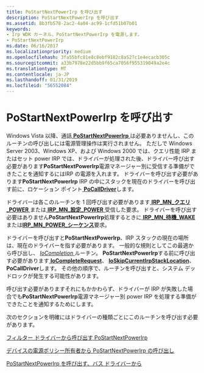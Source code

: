 ```yaml
---
title: PoStartNextPowerIrp を呼び出す
description: PoStartNextPowerIrp を呼び出す
ms.assetid: 8b3fb578-2ac2-4a04-ac99-1cfd51b07b01
keywords:
- Irp WDK カーネル、PoStartNextPowerIrp を電源します。
- PoStartNextPowerIrp
ms.date: 06/16/2017
ms.localizationpriority: medium
ms.openlocfilehash: 3fa55bfc81e8c8ebf9182c8a527c1e4ecacb305c
ms.sourcegitcommit: a33b7978e22d5bb9f65ca7056f955319049a2e4c
ms.translationtype: MT
ms.contentlocale: ja-JP
ms.lasthandoff: 01/31/2019
ms.locfileid: "56552084"
---
```

# <a name="calling-postartnextpowerirp"></a>PoStartNextPowerIrp を呼び出す





Windows Vista 以降、通話[ **PoStartNextPowerIrp** ](https://msdn.microsoft.com/library/windows/hardware/ff559776)は必要ありませんし、このルーチンの呼び出しには電源管理操作は実行されません。 ただしで Windows Server 2003、Windows XP、および Windows 2000 では、クエリ性能 IRP またはセット power IRP では、ドライバーが処理された後、ドライバー呼び出す必要があります**PoStartNextPowerIrp**電源マネージャー別に受信する準備ができたことを通知するにはIRP の電源を入れます。 ドライバーを呼び出す必要があります**PoStartNextPowerIrp** IRP の中にスタックを現在のドライバーを呼び出す前に、ロケーション ポイント[ **PoCallDriver**](https://msdn.microsoft.com/library/windows/hardware/ff559654)します。

ドライバーは各このルーチンを 1 回呼び出す必要があります[ **IRP\_MN\_クエリ\_POWER** ](https://msdn.microsoft.com/library/windows/hardware/ff551699)または[ **IRP\_MN\_設定\_POWER** ](https://msdn.microsoft.com/library/windows/hardware/ff551744)受信した要求。 ドライバーを呼び出す必要はありません**PoStartNextPowerIrp**処理するときに[ **IRP\_MN\_待機\_WAKE** ](https://msdn.microsoft.com/library/windows/hardware/ff551766)または[**IRP\_MN\_POWER\_シーケンス**](https://msdn.microsoft.com/library/windows/hardware/ff551644)要求。

ドライバーを呼び出すと**PoStartNextPowerIrp**、IRP スタックの現在の場所は、現在のドライバーを指す必要があります。 一般的な規則としてこの最適から呼び出し、 [ *IoCompletion* ](https://msdn.microsoft.com/library/windows/hardware/ff548354)ルーチン。 **PoStartNextPowerIrp**する前に呼び出す必要があります[ **IoCompleteRequest**](https://msdn.microsoft.com/library/windows/hardware/ff548343)、 [ **IoSkipCurrentIrpStackLocation**](https://msdn.microsoft.com/library/windows/hardware/ff550355)、**PoCallDriver**します。 その他の順序で、ルーチンを呼び出すと、システム デッドロックが発生する可能性があります。

呼び出す必要がありますそれにもかかわらず、ドライバーが IRP が失敗した場合でも**PoStartNextPowerIrp**電源マネージャー別 power IRP を処理する準備ができたことを通知するためにします。

次のセクションを明確にはドライバーの種類ごとにこのルーチンを呼び出す必要があります。

[フィルター ドライバーから呼び出す PoStartNextPowerIrp](calling-postartnextpowerirp-from-a-filter-driver.md)

[デバイスの電源ポリシー所有者から PoStartNextPowerIrp の呼び出し](calling-postartnextpowerirp-from-a-device-power-policy-owner.md)

[PoStartNextPowerIrp を呼び出す、バス ドライバーから](calling-postartnextpowerirp-from-a-bus-driver.md)

 

 




